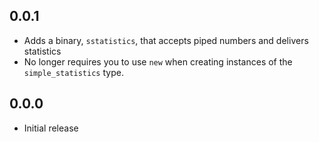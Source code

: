 ## 0.0.1

* Adds a binary, `sstatistics`, that accepts piped numbers
  and delivers statistics
* No longer requires you to use `new` when creating instances of
  the `simple_statistics` type.

## 0.0.0

* Initial release
